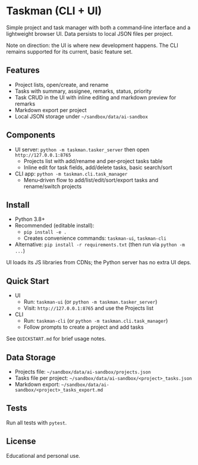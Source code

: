 # Taskman (CLI + UI)

Simple project and task manager with both a command‑line interface and a lightweight browser UI. Data persists to local JSON files per project.

Note on direction: the UI is where new development happens. The CLI remains supported for its current, basic feature set.

## Features

- Project lists, open/create, and rename
- Tasks with summary, assignee, remarks, status, priority
- Task CRUD in the UI with inline editing and markdown preview for remarks
- Markdown export per project
- Local JSON storage under `~/sandbox/data/ai-sandbox`

## Components

- UI server: `python -m taskman.tasker_server` then open `http://127.0.0.1:8765`
  - Projects list with add/rename and per‑project tasks table
  - Inline edit for task fields, add/delete tasks, basic search/sort
- CLI app: `python -m taskman.cli.task_manager`
  - Menu‑driven flow to add/list/edit/sort/export tasks and rename/switch projects

## Install

- Python 3.8+
- Recommended (editable install):
  - `pip install -e .`
  - Creates convenience commands: `taskman-ui`, `taskman-cli`
- Alternative: `pip install -r requirements.txt` (then run via `python -m ...`)

UI loads its JS libraries from CDNs; the Python server has no extra UI deps.

## Quick Start

- UI
  - Run: `taskman-ui` (or `python -m taskman.tasker_server`)
  - Visit: `http://127.0.0.1:8765` and use the Projects list
- CLI
  - Run: `taskman-cli` (or `python -m taskman.cli.task_manager`)
  - Follow prompts to create a project and add tasks

See `QUICKSTART.md` for brief usage notes.

## Data Storage

- Projects file: `~/sandbox/data/ai-sandbox/projects.json`
- Tasks file per project: `~/sandbox/data/ai-sandbox/<project>_tasks.json`
- Markdown export: `~/sandbox/data/ai-sandbox/<project>_tasks_export.md`

## Tests

Run all tests with `pytest`.

## License

Educational and personal use.
